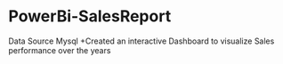 # PowerBi-SalesReport
Data Source Mysql
+Created an interactive Dashboard to visualize Sales performance over the years
